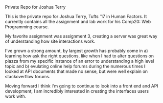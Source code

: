  Private Repo for Joshua Terry

This is the private repo for Joshua Terry, Tufts '17 in Human Factors. It currently contains all the assignment and lab work for his Comp20: Web Programming course. 

My favorite assignment was assignment 3, creating a server was great way of understanding how site interactions work.

I've grown a strong amount, by largest growth has probably come in a) learning how ask the right questions, like when I had to alter questions on piazza from my specific instance of an error to understanding a high level topic and  b) evulating online help forums during the numerous times I looked at API documents that made no sense, but were well explain on stackoverflow forums.

Moving forward I think I'm going to continue to look into a front end and API development, I am incredibly interested in creating the interfaces users work with.


